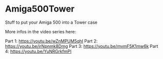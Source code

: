# Amiga500Tower
Stuff to put your Amiga 500 into a Tower case

More infos in the video series here: 

Part 1: https://youtu.be/wZnMPUM5qhI
Part 2: https://youtu.be/irNpnmk8Dmg
Part 3: https://youtu.be/mvmF5K1mw6k
Part 4: https://youtu.be/YuNRGrkfmPI
